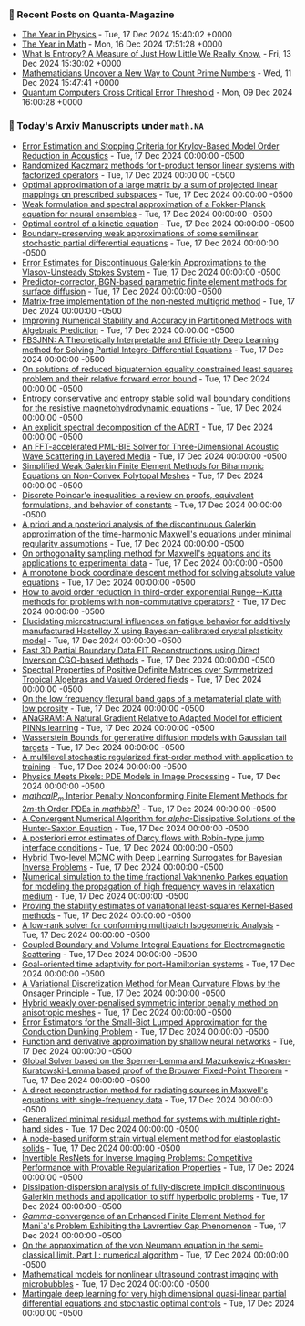 ### 📝 Recent Posts on Quanta-Magazine
<!-- quanta starts -->
* <a href="https://www.quantamagazine.org/the-year-in-physics-20241217/">The Year in Physics</a> - Tue, 17 Dec 2024 15:40:02 +0000
* <a href="https://www.quantamagazine.org/the-year-in-math-20241216/">The Year in Math</a> - Mon, 16 Dec 2024 17:51:28 +0000
* <a href="https://www.quantamagazine.org/what-is-entropy-a-measure-of-just-how-little-we-really-know-20241213/">What Is Entropy? A Measure of Just How Little We Really Know.</a> - Fri, 13 Dec 2024 15:30:02 +0000
* <a href="https://www.quantamagazine.org/mathematicians-uncover-a-new-way-to-count-prime-numbers-20241211/">Mathematicians Uncover a New Way to Count Prime Numbers</a> - Wed, 11 Dec 2024 15:47:41 +0000
* <a href="https://www.quantamagazine.org/quantum-computers-cross-critical-error-threshold-20241209/">Quantum Computers Cross Critical Error Threshold</a> - Mon, 09 Dec 2024 16:00:28 +0000
<!-- quanta ends -->

### 📝 Today's Arxiv Manuscripts under ``math.NA``
<!-- arxiv-math-na starts -->
* <a href="https://arxiv.org/abs/2412.10559">Error Estimation and Stopping Criteria for Krylov-Based Model Order Reduction in Acoustics</a> - Tue, 17 Dec 2024 00:00:00 -0500
* <a href="https://arxiv.org/abs/2412.10583">Randomized Kaczmarz methods for t-product tensor linear systems with factorized operators</a> - Tue, 17 Dec 2024 00:00:00 -0500
* <a href="https://arxiv.org/abs/2412.10614">Optimal approximation of a large matrix by a sum of projected linear mappings on prescribed subspaces</a> - Tue, 17 Dec 2024 00:00:00 -0500
* <a href="https://arxiv.org/abs/2412.10676">Weak formulation and spectral approximation of a Fokker-Planck equation for neural ensembles</a> - Tue, 17 Dec 2024 00:00:00 -0500
* <a href="https://arxiv.org/abs/2412.10747">Optimal control of a kinetic equation</a> - Tue, 17 Dec 2024 00:00:00 -0500
* <a href="https://arxiv.org/abs/2412.10800">Boundary-preserving weak approximations of some semilinear stochastic partial differential equations</a> - Tue, 17 Dec 2024 00:00:00 -0500
* <a href="https://arxiv.org/abs/2412.10828">Error Estimates for Discontinuous Galerkin Approximations to the Vlasov-Unsteady Stokes System</a> - Tue, 17 Dec 2024 00:00:00 -0500
* <a href="https://arxiv.org/abs/2412.10887">Predictor-corrector, BGN-based parametric finite element methods for surface diffusion</a> - Tue, 17 Dec 2024 00:00:00 -0500
* <a href="https://arxiv.org/abs/2412.10910">Matrix-free implementation of the non-nested multigrid method</a> - Tue, 17 Dec 2024 00:00:00 -0500
* <a href="https://arxiv.org/abs/2412.10911">Improving Numerical Stability and Accuracy in Partitioned Methods with Algebraic Prediction</a> - Tue, 17 Dec 2024 00:00:00 -0500
* <a href="https://arxiv.org/abs/2412.11010">FBSJNN: A Theoretically Interpretable and Efficiently Deep Learning method for Solving Partial Integro-Differential Equations</a> - Tue, 17 Dec 2024 00:00:00 -0500
* <a href="https://arxiv.org/abs/2412.11059">On solutions of reduced biquaternion equality constrained least squares problem and their relative forward error bound</a> - Tue, 17 Dec 2024 00:00:00 -0500
* <a href="https://arxiv.org/abs/2412.11132">Entropy conservative and entropy stable solid wall boundary conditions for the resistive magnetohydrodynamic equations</a> - Tue, 17 Dec 2024 00:00:00 -0500
* <a href="https://arxiv.org/abs/2412.11151">An explicit spectral decomposition of the ADRT</a> - Tue, 17 Dec 2024 00:00:00 -0500
* <a href="https://arxiv.org/abs/2412.11162">An FFT-accelerated PML-BIE Solver for Three-Dimensional Acoustic Wave Scattering in Layered Media</a> - Tue, 17 Dec 2024 00:00:00 -0500
* <a href="https://arxiv.org/abs/2412.11315">Simplified Weak Galerkin Finite Element Methods for Biharmonic Equations on Non-Convex Polytopal Meshes</a> - Tue, 17 Dec 2024 00:00:00 -0500
* <a href="https://arxiv.org/abs/2412.11796">Discrete Poincar'e inequalities: a review on proofs, equivalent formulations, and behavior of constants</a> - Tue, 17 Dec 2024 00:00:00 -0500
* <a href="https://arxiv.org/abs/2412.11798">A priori and a posteriori analysis of the discontinuous Galerkin approximation of the time-harmonic Maxwell's equations under minimal regularity assumptions</a> - Tue, 17 Dec 2024 00:00:00 -0500
* <a href="https://arxiv.org/abs/2412.11825">On orthogonality sampling method for Maxwell's equations and its applications to experimental data</a> - Tue, 17 Dec 2024 00:00:00 -0500
* <a href="https://arxiv.org/abs/2412.11833">A monotone block coordinate descent method for solving absolute value equations</a> - Tue, 17 Dec 2024 00:00:00 -0500
* <a href="https://arxiv.org/abs/2412.11920">How to avoid order reduction in third-order exponential Runge--Kutta methods for problems with non-commutative operators?</a> - Tue, 17 Dec 2024 00:00:00 -0500
* <a href="https://arxiv.org/abs/2412.10405">Elucidating microstructural influences on fatigue behavior for additively manufactured Hastelloy X using Bayesian-calibrated crystal plasticity model</a> - Tue, 17 Dec 2024 00:00:00 -0500
* <a href="https://arxiv.org/abs/2412.10520">Fast 3D Partial Boundary Data EIT Reconstructions using Direct Inversion CGO-based Methods</a> - Tue, 17 Dec 2024 00:00:00 -0500
* <a href="https://arxiv.org/abs/2412.10602">Spectral Properties of Positive Definite Matrices over Symmetrized Tropical Algebras and Valued Ordered fields</a> - Tue, 17 Dec 2024 00:00:00 -0500
* <a href="https://arxiv.org/abs/2412.10641">On the low frequency flexural band gaps of a metamaterial plate with low porosity</a> - Tue, 17 Dec 2024 00:00:00 -0500
* <a href="https://arxiv.org/abs/2412.10782">ANaGRAM: A Natural Gradient Relative to Adapted Model for efficient PINNs learning</a> - Tue, 17 Dec 2024 00:00:00 -0500
* <a href="https://arxiv.org/abs/2412.11251">Wasserstein Bounds for generative diffusion models with Gaussian tail targets</a> - Tue, 17 Dec 2024 00:00:00 -0500
* <a href="https://arxiv.org/abs/2412.11630">A multilevel stochastic regularized first-order method with application to training</a> - Tue, 17 Dec 2024 00:00:00 -0500
* <a href="https://arxiv.org/abs/2412.11946">Physics Meets Pixels: PDE Models in Image Processing</a> - Tue, 17 Dec 2024 00:00:00 -0500
* <a href="https://arxiv.org/abs/1710.07678">$mathcal{P}_m$ Interior Penalty Nonconforming Finite Element Methods for $2m$-th Order PDEs in $mathbb{R}^n$</a> - Tue, 17 Dec 2024 00:00:00 -0500
* <a href="https://arxiv.org/abs/2303.08763">A Convergent Numerical Algorithm for $alpha$-Dissipative Solutions of the Hunter-Saxton Equation</a> - Tue, 17 Dec 2024 00:00:00 -0500
* <a href="https://arxiv.org/abs/2304.14287">A posteriori error estimates of Darcy flows with Robin-type jump interface conditions</a> - Tue, 17 Dec 2024 00:00:00 -0500
* <a href="https://arxiv.org/abs/2307.01463">Hybrid Two-level MCMC with Deep Learning Surrogates for Bayesian Inverse Problems</a> - Tue, 17 Dec 2024 00:00:00 -0500
* <a href="https://arxiv.org/abs/2310.09509">Numerical simulation to the time fractional Vakhnenko Parkes equation for modeling the propagation of high frequency waves in relaxation medium</a> - Tue, 17 Dec 2024 00:00:00 -0500
* <a href="https://arxiv.org/abs/2312.07080">Proving the stability estimates of variational least-squares Kernel-Based methods</a> - Tue, 17 Dec 2024 00:00:00 -0500
* <a href="https://arxiv.org/abs/2312.08736">A low-rank solver for conforming multipatch Isogeometric Analysis</a> - Tue, 17 Dec 2024 00:00:00 -0500
* <a href="https://arxiv.org/abs/2403.17731">Coupled Boundary and Volume Integral Equations for Electromagnetic Scattering</a> - Tue, 17 Dec 2024 00:00:00 -0500
* <a href="https://arxiv.org/abs/2404.02641">Goal-oriented time adaptivity for port-Hamiltonian systems</a> - Tue, 17 Dec 2024 00:00:00 -0500
* <a href="https://arxiv.org/abs/2404.11935">A Variational Discretization Method for Mean Curvature Flows by the Onsager Principle</a> - Tue, 17 Dec 2024 00:00:00 -0500
* <a href="https://arxiv.org/abs/2404.15288">Hybrid weakly over-penalised symmetric interior penalty method on anisotropic meshes</a> - Tue, 17 Dec 2024 00:00:00 -0500
* <a href="https://arxiv.org/abs/2406.12047">Error Estimators for the Small-Biot Lumped Approximation for the Conduction Dunking Problem</a> - Tue, 17 Dec 2024 00:00:00 -0500
* <a href="https://arxiv.org/abs/2407.05078">Function and derivative approximation by shallow neural networks</a> - Tue, 17 Dec 2024 00:00:00 -0500
* <a href="https://arxiv.org/abs/2407.18816">Global Solver based on the Sperner-Lemma and Mazurkewicz-Knaster-Kuratowski-Lemma based proof of the Brouwer Fixed-Point Theorem</a> - Tue, 17 Dec 2024 00:00:00 -0500
* <a href="https://arxiv.org/abs/2408.03826">A direct reconstruction method for radiating sources in Maxwell's equations with single-frequency data</a> - Tue, 17 Dec 2024 00:00:00 -0500
* <a href="https://arxiv.org/abs/2408.05513">Generalized minimal residual method for systems with multiple right-hand sides</a> - Tue, 17 Dec 2024 00:00:00 -0500
* <a href="https://arxiv.org/abs/2409.10808">A node-based uniform strain virtual element method for elastoplastic solids</a> - Tue, 17 Dec 2024 00:00:00 -0500
* <a href="https://arxiv.org/abs/2409.13482">Invertible ResNets for Inverse Imaging Problems: Competitive Performance with Provable Regularization Properties</a> - Tue, 17 Dec 2024 00:00:00 -0500
* <a href="https://arxiv.org/abs/2410.05901">Dissipation-dispersion analysis of fully-discrete implicit discontinuous Galerkin methods and application to stiff hyperbolic problems</a> - Tue, 17 Dec 2024 00:00:00 -0500
* <a href="https://arxiv.org/abs/2410.06434">$Gamma$-convergence of an Enhanced Finite Element Method for Mani`a's Problem Exhibiting the Lavrentiev Gap Phenomenon</a> - Tue, 17 Dec 2024 00:00:00 -0500
* <a href="https://arxiv.org/abs/2405.13436">On the approximation of the von Neumann equation in the semi-classical limit. Part I : numerical algorithm</a> - Tue, 17 Dec 2024 00:00:00 -0500
* <a href="https://arxiv.org/abs/2408.06108">Mathematical models for nonlinear ultrasound contrast imaging with microbubbles</a> - Tue, 17 Dec 2024 00:00:00 -0500
* <a href="https://arxiv.org/abs/2408.14395">Martingale deep learning for very high dimensional quasi-linear partial differential equations and stochastic optimal controls</a> - Tue, 17 Dec 2024 00:00:00 -0500
<!-- arxiv-math-na ends -->
